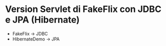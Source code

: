 # Version Servlet di FakeFlix con JDBC e JPA (Hibernate)

- FakeFlix -> JDBC
- HibernateDemo -> JPA
